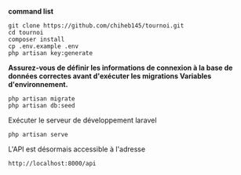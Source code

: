 
**command list**
```
git clone https://github.com/chiheb145/tournoi.git
cd tournoi
composer install
cp .env.example .env
php artisan key:generate
```

****Assurez-vous de définir les informations de connexion à la base de données correctes
avant d'exécuter les migrations Variables d'environnement.****
```
php artisan migrate
php artisan db:seed

```
Exécuter le serveur de développement laravel

```php artisan serve```

L'API est désormais accessible à l'adresse

```http://localhost:8000/api```

